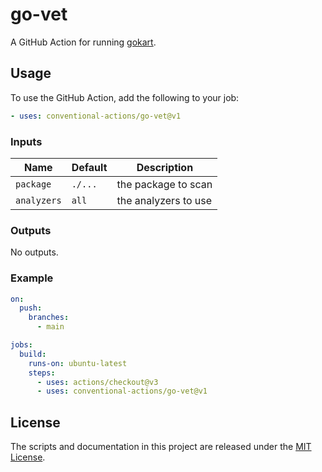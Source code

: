 # go-vet

A GitHub Action for running [gokart](https://github.com/praetorian-inc/gokart).

## Usage

To use the GitHub Action, add the following to your job:

```yaml
- uses: conventional-actions/go-vet@v1
```

### Inputs

| Name        | Default | Description          |
|-------------|---------|----------------------|
| `package`   | `./...` | the package to scan  |
| `analyzers` | `all`   | the analyzers to use |

### Outputs

No outputs.

### Example

```yaml
on:
  push:
    branches:
      - main

jobs:
  build:
    runs-on: ubuntu-latest
    steps:
      - uses: actions/checkout@v3
      - uses: conventional-actions/go-vet@v1
```

## License

The scripts and documentation in this project are released under the [MIT License](LICENSE).
